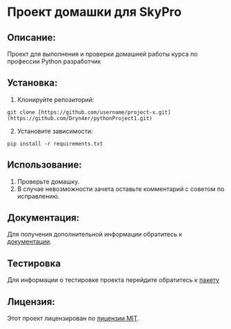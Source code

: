 # Проект домашки для SkyPro

## Описание:

Проект для выполнения и проверки домашней работы курса по профессии Python разработчик

## Установка:

1. Клонируйте репозиторий:
```
git clone [https://github.com/username/project-x.git](https://github.com/Dryn4er/pythonProject1.git)
```
2. Установите зависимости:
```
pip install -r requirements.txt
```
## Использование:

1. Проверьте домашку.
2. В случае невозможности зачета оставьте комментарий с советом по исправлению.

## Документация:

Для получения дополнительной информации обратитесь к [документации](docs/README.md).

## Тестировка

Для информации о тестировке проекта перейдите обратитесь к [пакету](tests)

## Лицензия:

Этот проект лицензирован по [лицензии MIT](LICENSE).